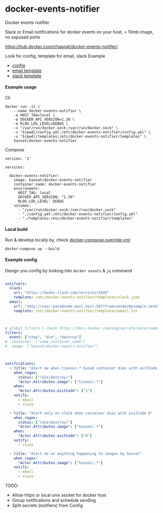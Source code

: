 # docker-events-notifier
Docker events notifier

Slack or Email notifications for docker events on your host, < 10mb image, no exposed ports

https://hub.docker.com/r/hasnat/docker-events-notifier/

Look for  config, template for email, slack
Example
- [config](https://github.com/hasnat/docker-events-notifier/blob/master/config.yml)
- [email template](https://github.com/hasnat/docker-events-notifier/blob/master/templates/email.json)
- [slack template](https://github.com/hasnat/docker-events-notifier/blob/master/templates/slack.json)

#### Example usage
Cli
```
docker run -it \
    --name docker-events-notifier \
    -e HOST_TAG=local \
    -e DOCKER_API_VERSION=1.39 \
    -e RLOG_LOG_LEVEL=DEBUG \
    -v "/var/run/docker.sock:/var/run/docker.sock" \
    -v "$(pwd)/config.yml:/etc/docker-events-notifier/config.yml" \
    -v "$(pwd)/templates:/etc/docker-events-notifier/templates" \
    hasnat/docker-events-notifier
```
Compose
```
version: '2'

services:

  docker-events-notifier:
    image: hasnat/docker-events-notifier
    container_name: docker-events-notifier
    environment:
      HOST_TAG: local
      DOCKER_API_VERSION: "1.39"
      RLOG_LOG_LEVEL: DEBUG
    volumes:
      - "/var/run/docker.sock:/var/run/docker.sock"
      - "./config.yml:/etc/docker-events-notifier/config.yml"
      - "./templates:/etc/docker-events-notifier/templates"

```

#### Local build
Run & develop locally by, check [docker-compose.override.yml](https://github.com/hasnat/docker-events-notifier/blob/master/docker-compose.override.yml)

`docker-compose up --build`

#### Example config
Design you config by looking into `docker events` & `jq` command
```yaml

notifiers:
  slack:
    url: "https://hooks.slack.com/services/XXXX"
    template: /etc/docker-events-notifier/templates/slack.json
  email:
    url: "smtp://user:pass@some.mail.host:587?from=sender@example.net&to=recipient1@example.net&to=recipient2@example.net"
    template: /etc/docker-events-notifier/templates/email.txt



# global filters ( check https://docs.docker.com/engine/reference/commandline/events/#filter-events-by-criteria )
filters:
  event: ["stop", "die", "destroy"]
#  container: ["some_container_name"]
#  image: ["hasnat/docker-events-notifier"]



notifications:
  - title: "Alert me when tianon/.* based container dies with exitCode 1"
    when_regex:
      status: ["(die|destroy)"]
      "Actor.Attributes.image": ["tianon/.*"]
    when:
      "Actor.Attributes.exitCode": ["1"]
    notify:
      - email
      - slack

  - title: "Alert only on slack when container dies with exitCode 0"
    when_regex:
      status: ["(die|destroy)"]
      "Actor.Attributes.image": ["hasnat/.*"]
    when:
      "Actor.Attributes.exitCode": ["0"]
    notify:
      - slack

  - title: "Alert me on anything happening to images by hasnat"
    when_regex:
      "Actor.Attributes.image": ["hasnat/.*"]
    notify:
      - email
      - slack

```

TODO:
- Allow https or local unix socket for docker host
- Group notifications and schedule sending
- Split secrets (notifiers) from Config
